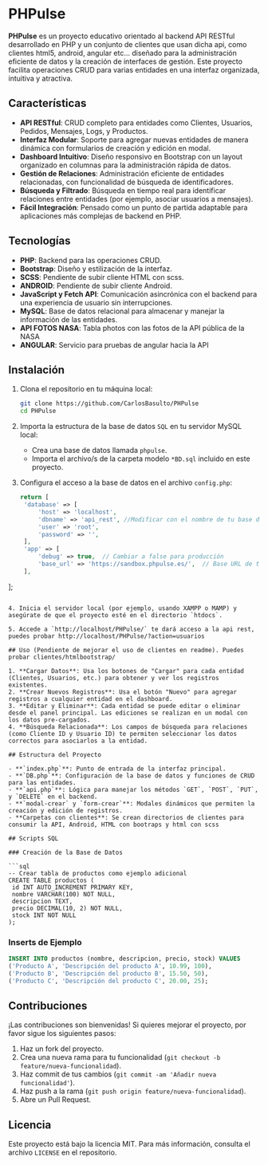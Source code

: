 
# PHPulse

**PHPulse** es un proyecto educativo orientado al backend API RESTful desarrollado en PHP y un conjunto de clientes que usan dicha api, como clientes html5, android, angular etc... diseñado para la administración eficiente de datos y la creación de interfaces de gestión. Este proyecto facilita operaciones CRUD para varias entidades en una interfaz organizada, intuitiva y atractiva.

## Características

- **API RESTful**: CRUD completo para entidades como Clientes, Usuarios, Pedidos, Mensajes, Logs, y Productos.
- **Interfaz Modular**: Soporte para agregar nuevas entidades de manera dinámica con formularios de creación y edición en modal.
- **Dashboard Intuitivo**: Diseño responsivo en Bootstrap con un layout organizado en columnas para la administración rápida de datos.
- **Gestión de Relaciones**: Administración eficiente de entidades relacionadas, con funcionalidad de búsqueda de identificadores.
- **Búsqueda y Filtrado**: Búsqueda en tiempo real para identificar relaciones entre entidades (por ejemplo, asociar usuarios a mensajes).
- **Fácil Integración**: Pensado como un punto de partida adaptable para aplicaciones más complejas de backend en PHP.

## Tecnologías

- **PHP**: Backend para las operaciones CRUD.
- **Bootstrap**: Diseño y estilización de la interfaz.
- **SCSS**: Pendiente de subir cliente HTML con scss.
- **ANDROID**: Pendiente de subir cliente Android.
- **JavaScript y Fetch API**: Comunicación asincrónica con el backend para una experiencia de usuario sin interrupciones.
- **MySQL**: Base de datos relacional para almacenar y manejar la información de las entidades.
- **API FOTOS NASA**: Tabla photos con las fotos de la API pública de la NASA
- **ANGULAR**: Servicio para pruebas de angular hacia la API




## Instalación

1. Clona el repositorio en tu máquina local:
   ```bash
   git clone https://github.com/CarlosBasulto/PHPulse
   cd PHPulse
   ```

2. Importa la estructura de la base de datos `SQL` en tu servidor MySQL local:
   - Crea una base de datos llamada `phpulse`.
   - Importa el archivo/s de la carpeta modelo `*BD.sql` incluido en este proyecto.

3. Configura el acceso a la base de datos en el archivo `config.php`:
   ```php
   return [
    'database' => [
        'host' => 'localhost',
        'dbname' => 'api_rest', //Modificar con el nombre de tu base de datos
        'user' => 'root',
        'password' => '',
    ],
    'app' => [
        'debug' => true,  // Cambiar a false para producción
        'base_url' => 'https://sandbox.phpulse.es/',  // Base URL de tu aplicación (ajustar para producción)
    ],
];
   ```

4. Inicia el servidor local (por ejemplo, usando XAMPP o MAMP) y asegúrate de que el proyecto esté en el directorio `htdocs`.

5. Accede a `http://localhost/PHPulse/` te dará acceso a la api rest, puedes probar http://localhost/PHPulse/?action=usuarios

## Uso (Pendiente de mejorar el uso de clientes en readme). Puedes probar clientes/htmlbootstrap/

1. **Cargar Datos**: Usa los botones de "Cargar" para cada entidad (Clientes, Usuarios, etc.) para obtener y ver los registros existentes.
2. **Crear Nuevos Registros**: Usa el botón "Nuevo" para agregar registros a cualquier entidad en el dashboard.
3. **Editar y Eliminar**: Cada entidad se puede editar o eliminar desde el panel principal. Las ediciones se realizan en un modal con los datos pre-cargados.
4. **Búsqueda Relacionada**: Los campos de búsqueda para relaciones (como Cliente ID y Usuario ID) te permiten seleccionar los datos correctos para asociarlos a la entidad.

## Estructura del Proyecto

- **`index.php`**: Punto de entrada de la interfaz principal.
- **`DB.php`**: Configuración de la base de datos y funciones de CRUD para las entidades.
- **`api.php`**: Lógica para manejar los métodos `GET`, `POST`, `PUT`, y `DELETE` en el backend.
- **`modal-crear` y `form-crear`**: Modales dinámicos que permiten la creación y edición de registros.
- **Carpetas con clientes**: Se crean directorios de clientes para consumir la API, Android, HTML con bootraps y html con scss
  
## Scripts SQL

### Creación de la Base de Datos

```sql
-- Crear tabla de productos como ejemplo adicional
CREATE TABLE productos (
    id INT AUTO_INCREMENT PRIMARY KEY,
    nombre VARCHAR(100) NOT NULL,
    descripcion TEXT,
    precio DECIMAL(10, 2) NOT NULL,
    stock INT NOT NULL
);
```

### Inserts de Ejemplo

```sql
INSERT INTO productos (nombre, descripcion, precio, stock) VALUES 
('Producto A', 'Descripción del producto A', 10.99, 100),
('Producto B', 'Descripción del producto B', 15.50, 50),
('Producto C', 'Descripción del producto C', 20.00, 25);
```

## Contribuciones

¡Las contribuciones son bienvenidas! Si quieres mejorar el proyecto, por favor sigue los siguientes pasos:

1. Haz un fork del proyecto.
2. Crea una nueva rama para tu funcionalidad (`git checkout -b feature/nueva-funcionalidad`).
3. Haz commit de tus cambios (`git commit -am 'Añadir nueva funcionalidad'`).
4. Haz push a la rama (`git push origin feature/nueva-funcionalidad`).
5. Abre un Pull Request.

## Licencia

Este proyecto está bajo la licencia MIT. Para más información, consulta el archivo `LICENSE` en el repositorio.

